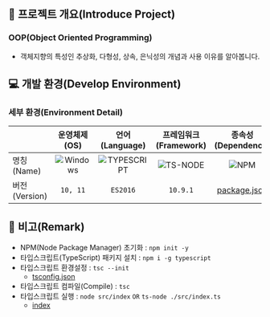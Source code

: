 ## 📕 프로젝트 개요(Introduce Project)

### OOP(Object Oriented Programming)

* 객체지향의 특성인 추상화, 다형성, 상속, 은닉성의 개념과 사용 이유를 알아봅니다.

## 💻 개발 환경(Develop Environment)

### 세부 환경(Environment Detail)

||운영체제(OS)|언어(Language)|프레임워크(Framework)|종속성(Dependency)|
|-|:-:|:-:|:-:|:-:|
|명칭(Name)|![Windows](https://img.shields.io/badge/Windows-0078D6?style=flat-square&logo=Windows&logoColor=white)|![TYPESCRIPT](https://img.shields.io/badge/TYPESCRIPT-3178C6?style=flat-square&logo=TypeScript&logoColor=white)|![TS-NODE](https://img.shields.io/badge/TSNODE-3178C6?style=flat-square&logo=ts-node&logoColor=white)|![NPM](https://img.shields.io/badge/NPM-CB3837?style=flat-square&logo=npm&logoColor=white)|
|버전(Version)|`10, 11`|`ES2016`|`10.9.1`|[package.json](./package.json)|

## 📖 비고(Remark)

* NPM(Node Package Manager) 초기화 : `npm init -y`
* 타입스크립트(TypeScript) 패키지 설치 : `npm i -g typescript`
* 타입스크립트 환경설정 : `tsc --init`
  * [tsconfig.json](./tsconfig.json)
* 타입스크립트 컴파일(Compile) :  `tsc`
* 타입스크립트 실행 : `node src/index` `OR` `ts-node ./src/index.ts`
  * [index](./src/index.ts)
